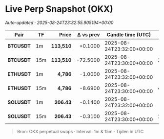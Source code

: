 # Live Perp Snapshot (OKX)  
*Auto-updated · 2025-08-24T23:32:55.905194+00:00*

| Pair | TF | Price | Δ vs prev | Candle time (UTC) | Volume |
|---|---|---:|---:|---|---:|
| **BTCUSDT** | 1m | **113,510** | +0.1000 | 2025-08-24T23:32:00+00:00 | 5169.43 |
| **BTCUSDT** | 15m | **113,510** | -72.5000 | 2025-08-24T23:30:00+00:00 | 25720.11 |
| **ETHUSDT** | 1m | **4,786** | -1.0000 | 2025-08-24T23:32:00+00:00 | 6301.83 |
| **ETHUSDT** | 15m | **4,786** | -8.6900 | 2025-08-24T23:30:00+00:00 | 41306.35 |
| **SOLUSDT** | 1m | **206.43** | -0.1400 | 2025-08-24T23:32:00+00:00 | 2575.81 |
| **SOLUSDT** | 15m | **206.43** | -0.3100 | 2025-08-24T23:30:00+00:00 | 14603.93 |

> Bron: OKX perpetual swaps · Interval: 1m & 15m · Tijden in UTC
